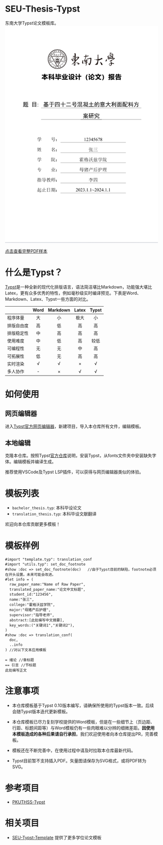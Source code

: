 # SEU-Thesis-Typst

东南大学Typst论文模板库。
![SEU-Thesis-Typst](./figures/preview.png)

[点击查看完整PDF样本](./bachelor_thesis.pdf)

# 什么是Typst？

[Typst](https://typst.app/)是一种全新的现代化排版语言，语法简洁堪比Markdown，功能强大堪比Latex，更有众多优秀的特性，例如毫秒级实时编译预览。下表是Word、Markdown、Latex、Typst一些方面的对比。

|    | Word | Markdown | Latex | Typst |
| :--- | :---:  | :---: | :---: | :---: |
| 程序体量 | 大 | 小 | 极大 | 小 |
| 排版自由度 | 高 | 低 | 高 | 高 |
| 排版稳定性 | 中 | 高 | 高 | 高 |
| 使用难度 | 中 | 低 | 高 | 较低 |
| 可编程性 | 无 | 无 | 中 | 高 |
| 可拓展性 | 低 | 无 | 高 | 高 |
| 实时渲染 | √ | √ | × | √ |
| 多人协作 | - | × | √ | √ |

# 如何使用
## 网页编辑器
进入[Typst官方网页编辑器](https://typst.app/)，新建项目，导入本仓库所有文件，编辑模板。

## 本地编辑
克隆本仓库。按照Typst[官方仓库](https://github.com/typst/typst)说明，安装Typst，从fonts文件夹中安装缺失字体。编辑模板并编译生成。

推荐使用VSCode及Typst LSP插件，可以获得与网页编辑器类似的体验。

# 模板列表

- `bachelor_thesis.typ`: 本科毕设论文
- `translation_thesis.typ`: 本科毕设文献翻译

欢迎向本仓库贡献更多模板！

# 模板样例
```typst
#import "template.typ": translation_conf
#import "utils.typ": set_doc_footnote
#show :doc => set_doc_footnote(doc)   //由于Typst目前的缺陷，footnote必须在开头设置。未来可能会改进。
#let info = (
  raw_paper_name:"Name of Raw Paper",
  translated_paper_name:"论文中文标题",
  student_id:"123456",
  name:"张三",
  college:"霍格沃兹学院",
  major:"母猪产后护理",
  supervisor:"指导老师",
  abstract:[此处编写中文摘要],
  key_words:("关键词1","关键词2"),
)
#show :doc => translation_conf(
  doc,
  ..info
) //对以下文本应用模板

= 绪论 //章标题
== 引言 //节标题
此处编写正文
```
# 注意事项
- 本仓库模板基于Typst 0.10版本编写，请确保所使用的Typst版本一致。后续会随Typst版本迭代更新模板。

- 本仓库模板已尽力复刻学校提供的Word模板，但是在一些细节上（页边距、行距、标题间距等）与Word模板仍有一些肉眼难以分辨的细微差距。**因使用本模板造成的各种后果请自行承担**。我们欢迎使用者向本仓库提出PR，完善模板。

- 模板还在不断完善中，在使用过程中请及时拉取本仓库最新代码。

- Typst目前暂不支持插入PDF。矢量图请保存为SVG格式，或将PDF转为SVG。

# 参考项目
 - [PKUTHSS-Typst](https://github.com/lucifer1004/pkuthss-typst)

# 相关项目
 - [SEU-Typst-Template](https://github.com/csimide/SEU-Typst-Template) 提供了更多学位论文模板